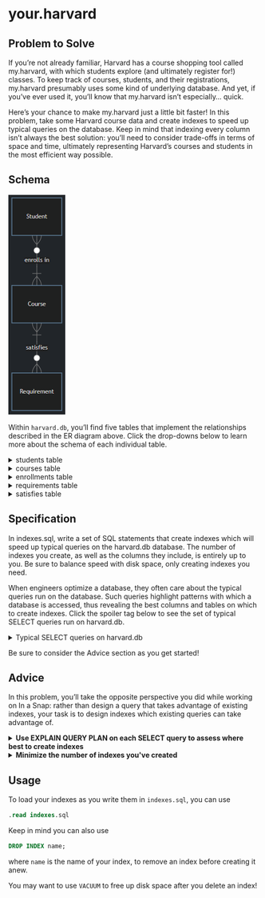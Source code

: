 # your.harvard
## Problem to Solve
If you’re not already familiar, Harvard has a course shopping tool called my.harvard, with which students explore (and ultimately register for!) classes. To keep track of courses, students, and their registrations, my.harvard presumably uses some kind of underlying database. And yet, if you’ve ever used it, you’ll know that my.harvard isn’t especially… quick.

Here’s your chance to make my.harvard just a little bit faster! In this problem, take some Harvard course data and create indexes to speed up typical queries on the database. Keep in mind that indexing every column isn’t always the best solution: you’ll need to consider trade-offs in terms of space and time, ultimately representing Harvard’s courses and students in the most efficient way possible.

## Schema
![Schema](image.png)

Within `harvard.db`, you’ll find five tables that implement the relationships described in the ER diagram above. Click the drop-downs below to learn more about the schema of each individual table.

<details>
<summary>students table</summary>
    
The `students` table contains the following columns:

- `id`, which is the student’s ID.
- `name`, which is the student’s name.
</details>

<details>
<summary>courses table</summary>
    
The `courses` table contains the following columns:

- `id`, which is the courses’s ID.
- `department`, which is the department in which the course is taught (e.g., “Computer Science”, “Economics”, “Philosophy”).
- `number`, which is the course number (e.g., 50, 12, 330).
- `semester`, which is the semester in which the class was taught (e.g., “Spring 2024”, “Fall 2023”).
- `title`, which is the title of the course (e.g., “Introduction to Computer Science”).
</details>

<details>
<summary>enrollments table</summary>
    
The `enrollments` table contains the following columns:

- `id`, which is the ID to identify the enrollment.
- `student_id`, which is the ID of the student enrolled.
- `course_id`, which is the ID of the course in which the student is enrolled.
</details>

<details>
<summary>requirements table</summary>
    
The `requirements` table contains the following columns:

- `id`, which is the ID of the requirement.
- `name`, which is the name of the requirement.
</details>

<details>
<summary>satisfies table</summary>
    
The `satisfies` table contains the following columns:

- `id`, which is the ID of the course-requirement pair.
- `course_id`, which is the ID of a given course.
- `requirement_id`, which is the ID of the requirement which the given course satisfies.
</details>

## Specification
In indexes.sql, write a set of SQL statements that create indexes which will speed up typical queries on the harvard.db database. The number of indexes you create, as well as the columns they include, is entirely up to you. Be sure to balance speed with disk space, only creating indexes you need.

When engineers optimize a database, they often care about the typical queries run on the database. Such queries highlight patterns with which a database is accessed, thus revealing the best columns and tables on which to create indexes. Click the spoiler tag below to see the set of typical SELECT queries run on harvard.db.
<details>
<summary>Typical SELECT queries on harvard.db</summary>


- Find a student’s historical course enrollments, based on their ID:

```sql
SELECT "courses"."title", "courses"."semester"
FROM "enrollments"
JOIN "courses" ON "enrollments"."course_id" = "courses"."id"
JOIN "students" ON "enrollments"."student_id" = "students"."id"
WHERE "students"."id" = 3;
```

- Find all students who enrolled in Computer Science 50 in Fall 2023:

```sql
SELECT "id", "name"
FROM "students"
WHERE "id" IN (
    SELECT "student_id"
    FROM "enrollments"
    WHERE "course_id" = (
        SELECT "id"
        FROM "courses"
        WHERE "courses"."department" = 'Computer Science'
        AND "courses"."number" = 50
        AND "courses"."semester" = 'Fall 2023'
    )
);
```

- Sort courses by most- to least-enrolled in Fall 2023:

```sql
SELECT "courses"."id", "courses"."department", "courses"."number", "courses"."title", COUNT(*) AS "enrollment"
FROM "courses"
JOIN "enrollments" ON "enrollments"."course_id" = "courses"."id"
WHERE "courses"."semester" = 'Fall 2023'
GROUP BY "courses"."id"
ORDER BY "enrollment" DESC;
```

- Find all computer science courses taught in Spring 2024:

```sql
SELECT "courses"."id", "courses"."department", "courses"."number", "courses"."title"
FROM "courses"
WHERE "courses"."department" = 'Computer Science'
AND "courses"."semester" = 'Spring 2024';
```

- Find the requirement satisfied by “Advanced Databases” in Fall 2023:

```sql
SELECT "requirements"."name"
FROM "requirements"
WHERE "requirements"."id" = (
    SELECT "requirement_id"
    FROM "satisfies"
    WHERE "course_id" = (
        SELECT "id"
        FROM "courses"
        WHERE "title" = 'Advanced Databases'
        AND "semester" = 'Fall 2023'
    )
);
```

- Find how many courses in each requirement a student has satisfied:

```sql
SELECT "requirements"."name", COUNT(*) AS "courses"
FROM "requirements"
JOIN "satisfies" ON "requirements"."id" = "satisfies"."requirement_id"
WHERE "satisfies"."course_id" IN (
    SELECT "course_id"
    FROM "enrollments"
    WHERE "enrollments"."student_id" = 8
)
GROUP BY "requirements"."name";
```

- Search for a course by title and semester:

```sql
SELECT "department", "number", "title"
FROM "courses"
WHERE "title" LIKE "History%"
AND "semester" = 'Fall 2023';
```
</details>

Be sure to consider the Advice section as you get started!

## Advice
In this problem, you’ll take the opposite perspective you did while working on In a Snap: rather than design a query that takes advantage of existing indexes, your task is to design indexes which existing queries can take advantage of.
<details>
<summary><b>Use EXPLAIN QUERY PLAN on each SELECT query to assess where best to create indexes</b></summary>

Begin by assessing where best to create indexes by understanding the plan for each typical query on my.harvard’s database.

For example, try revealing the plan for the first typical query, as by executing the following:

```sql
EXPLAIN QUERY PLAN
SELECT "courses"."title", "courses"."semester"
FROM "enrollments"
JOIN "courses" ON "enrollments"."course_id" = "courses"."id"
JOIN "students" ON "enrollments"."student_id" = "students"."id"
WHERE "students"."id" = 3;
```

The output of the above is as follows:

```sql
QUERY PLAN
|--SEARCH students USING INTEGER PRIMARY KEY (rowid=?)
|--SCAN enrollments
`--SEARCH courses USING INTEGER PRIMARY KEY (rowid=?)
```

Notice that, while the database engine is already `SEARCH`ing the `students` and `courses` tables using their primary key indexes, there are still improvements to be made: the database engine is `SCAN`ning the `enrollments` table without an index. Recall that to `SCAN` means that the database engine must search through all rows, one by one—a process that is much slower than searching an index!

Experiment now by creating an index which could turn that `SCAN` into a `SEARCH` that uses an index. Then, repeat the same process for each of the typical queries on my.harvard’s database until you’ve arrived at a set of indexes which ensure all queries are using indexes to their full potential.
</details>

<details>
<summary><b>Minimize the number of indexes you've created</b>
</summary>
Keep in mind that indexes take up additional space, and that they can slow `INSERT`, `UPDATE`, and `DELETE` queries. Once you’ve arrived at an initial set of indexes, start paring them down until you’ve created the minimum required for each query to use indexes optimally. How to start this process? Consider the following questions:

- Do any of your indexes include the same columns? If so, it’s likely you need only one index on that particular column.
- Do any of your indexes include columns unused by the given queries? If so, it’s likely you can remove those columns from your indexes.
- Does removing an index have any impact on each query’s plan? If not, might be best to remove it!

Through the iterative process above, you’ll refine the indexes you’ve chosen to create.
</details>

## Usage
To load your indexes as you write them in `indexes.sql`, you can use

```sql
.read indexes.sql
```

Keep in mind you can also use

```sql
DROP INDEX name;
```

where `name` is the name of your index, to remove an index before creating it anew.

You may want to use `VACUUM` to free up disk space after you delete an index!
